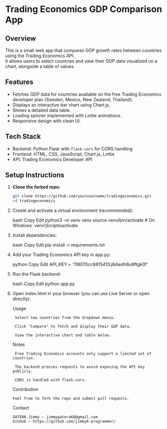 # Trading Economics GDP Comparison App

## Overview
This is a small web app that compares GDP growth rates between countries using the Trading Economics API.  
It allows users to select countries and view their GDP data visualized on a chart, alongside a table of values.

## Features
- Fetches GDP data for countries available on the free Trading Economics developer plan (Sweden, Mexico, New Zealand, Thailand).
- Displays an interactive bar chart using Chart.js.
- Shows a detailed data table.
- Loading spinner implemented with Lottie animations.
- Responsive design with clean UI.

## Tech Stack
- Backend: Python Flask with `flask-cors` for CORS handling
- Frontend: HTML, CSS, JavaScript, Chart.js, Lottie
- API: Trading Economics Developer API

## Setup Instructions

1. **Clone the forked repo:**
   ```bash
   git clone https://github.com/yourusername/tradingeconomics.git
   cd tradingeconomics

2. Create and activate a virtual environment (recommended):

    bash
    Copy
    Edit
    python3 -m venv venv
    source venv/bin/activate  # On Windows: venv\Scripts\activate

3. Install dependencies:

    bash
    Copy
    Edit
    pip install -r requirements.txt

4. Add your Trading Economics API key in app.py:

    python
    Copy
    Edit
    API_KEY = '118070cc8815413:j8dwdh6u9ftgk0f'


5. Run the Flask backend:

    bash
    Copy
    Edit
    python app.py        

6. Open index.html in your browser (you can use Live Server or open directly).


    Usage

        Select two countries from the dropdown menus.

        Click "Compare" to fetch and display their GDP data.

        View the interactive chart and table below.

    Notes

        Free Trading Economics accounts only support a limited set of countries.

        The backend proxies requests to avoid exposing the API key publicly.

        CORS is handled with flask-cors.

    Contribution

       Feel free to fork the repo and submit pull requests.

    Contact

       GATERA Jimmy — jimmygatera60@gmail.com
       GitHub — https://github.com/jimmy6-programmer/   

